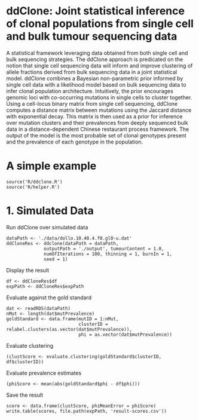 # ddClone: Joint statistical inference of clonal populations from single cell and bulk tumour sequencing data

A statistical framework leveraging data obtained from both single cell and bulk
sequencing strategies. The ddClone approach
is predicated on the notion that single cell sequencing
data will inform and improve clustering of allele fractions
derived from bulk sequencing data in a joint statistical model.
ddClone combines a Bayesian non-parametric prior informed by single cell
data with a likelihood model based on bulk sequencing data to infer
clonal population architecture. Intuitively, the prior encourages genomic
loci with co-occurring mutations in single cells to cluster together.
Using a cell-locus binary matrix from single cell sequencing,
ddClone computes a distance matrix between mutations using the Jaccard distance with exponential decay.
This matrix is then used as a prior for inference over mutation clusters and their prevalences from deeply
sequenced bulk data in a distance-dependent Chinese restaurant process framework.
The output of the model is the most probable set of clonal genotypes present and the
prevalence of each genotype in the population.


# A simple example

```{r}
source('R/ddclone.R')
source('R/helper.R')
```


# 1. Simulated Data

Run ddClone over simulated data
```{r}
dataPath <- './data/dollo.10.48.4.f0.gl0-u.dat'
ddCloneRes <- ddclone(dataPath = dataPath,
              outputPath = './output', tumourContent = 1.0,
              numOfIterations = 100, thinning = 1, burnIn = 1,
              seed = 1)
```

Display the result
```{r}
df <- ddCloneRes$df
expPath <- ddCloneRes$expPath
```

Evaluate against the gold standard
```{r}
dat <- readRDS(dataPath)
nMut <- length(dat$mutPrevalence)
goldStandard <- data.frame(mutID = 1:nMut,
                           clusterID = relabel.clusters(as.vector(dat$mutPrevalence)),
                           phi = as.vector(dat$mutPrevalence))
```

Evaluate clustering
```{r}
(clustScore <- evaluate.clustering(goldStandard$clusterID, df$clusterID))
```

Evaluate prevalence estimates
```{r}
(phiScore <- mean(abs(goldStandard$phi - df$phi)))
```

Save the result
```{r}
score <- data.frame(clustScore, phiMeanError = phiScore)
write.table(scores, file.path(expPath, 'result-scores.csv'))
```

